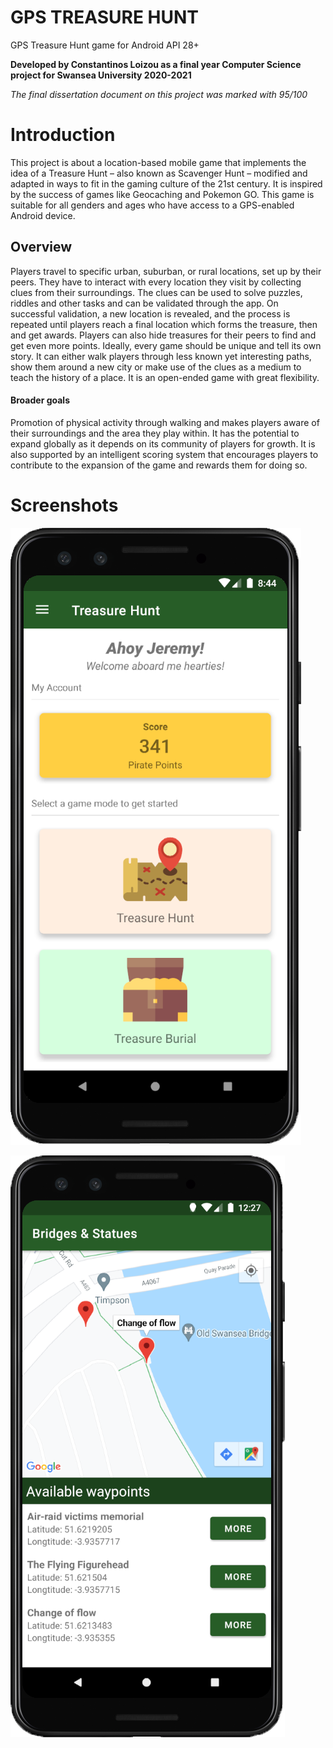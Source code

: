 # GPS TREASURE HUNT
GPS Treasure Hunt game for Android API 28+

**Developed by Constantinos Loizou as a final year Computer Science project for Swansea University 2020-2021**

*The final dissertation document on this project was marked with 95/100*


<H1>Introduction</H1>
This project is about a location-based mobile game that implements the idea of a Treasure Hunt – also known as Scavenger Hunt – modified and adapted in ways to fit in the gaming culture of the 21st century. It is inspired by the success of games like Geocaching and Pokemon GO. This game is suitable for all genders and ages who have access to a GPS-enabled Android device.

<H2>Overview</H2>
Players travel to specific urban, suburban, or rural locations, set up by their peers. They have to interact with every location they visit by collecting clues from their surroundings. The clues can be used to solve puzzles, riddles and other tasks and can be validated through the app. On successful validation, a new location is revealed, and the process is repeated until players reach a final location which forms the treasure, then and get awards. Players can also hide treasures for their peers to find and get even more points. Ideally, every game should be unique and tell its own story. It can either walk players through less known yet interesting paths, show them around a new city or make use of the clues as a medium to teach the history of a place. It is an open-ended game with great flexibility.

<H4>Broader goals</H4>

Promotion of physical activity through walking and makes players aware of their surroundings and the area they play within. It has the potential to expand globally as it depends on its community of players for growth. It is also supported by an intelligent scoring system that encourages players to contribute to the expansion of the game and rewards them for doing so.

# Screenshots

![alt text](https://github.com/tefkros777/treasure-hunt/blob/master/Screenshots/dashboard.png?raw=true)

![alt text](https://github.com/tefkros777/treasure-hunt/blob/master/Screenshots/waypoint_list.png)
